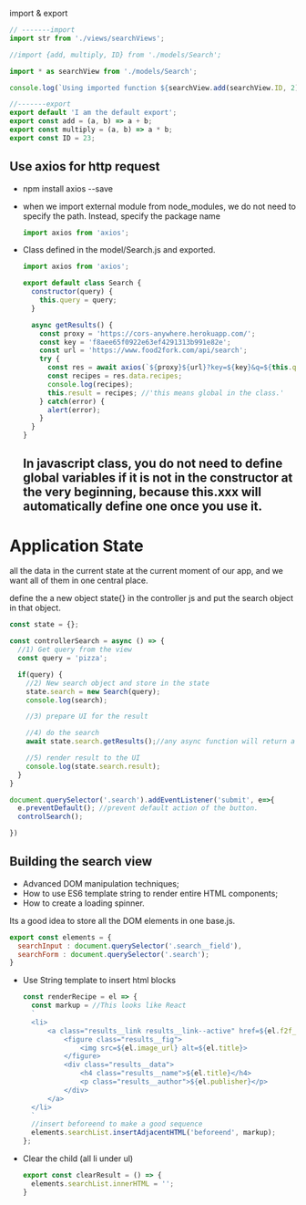 import & export

``` javascript
// -------import
import str from './views/searchViews';

//import {add, multiply, ID} from './models/Search';

import * as searchView from './models/Search';

console.log(`Using imported function ${searchView.add(searchView.ID, 2)} and ${searchView.multiply(3,5)}. ${str}`);

//-------export 
export default 'I am the default export';
export const add = (a, b) => a + b;
export const multiply = (a, b) => a * b;
export const ID = 23;

```



## Use axios for http request

* npm install axios --save

* when we import external module from node_modules, we do not need to specify the path. Instead, specify the package name

  ``` javascript
  import axios from 'axios';
  ```

* Class defined in the model/Search.js and exported.

  ``` javascript
  import axios from 'axios';
  
  export default class Search {
    constructor(query) {
      this.query = query;
    }
  
    async getResults() {
      const proxy = 'https://cors-anywhere.herokuapp.com/';
      const key = 'f8aee65f0922e63ef4291313b991e82e';
      const url = 'https://www.food2fork.com/api/search';
      try {
        const res = await axios(`${proxy}${url}?key=${key}&q=${this.query}`);
        const recipes = res.data.recipes;
        console.log(recipes);
        this.result = recipes; //'this means global in the class.'
      } catch(error) {
        alert(error);
      }
    }
  }
  ```

  ## In javascript class, you do not need to define global variables if it is not in the constructor at the very beginning, because this.xxx will automatically define one once you use it.

# Application State

all the data in the current state at the current moment of our app, and we want all of them in one central place.

define the a new object state{} in the controller js and put the search object in that object.

``` javascript
const state = {};

const controllerSearch = async () => {
  //1) Get query from the view
  const query = 'pizza';

  if(query) {
    //2) New search object and store in the state
    state.search = new Search(query);
    console.log(search);

    //3) prepare UI for the result

    //4) do the search
    await state.search.getResults();//any async function will return a promise

    //5) render result to the UI
    console.log(state.search.result);
  }
}

document.querySelector('.search').addEventListener('submit', e=>{
  e.preventDefault(); //prevent default action of the button.
  controlSearch();

})
```

## Building the search view

* Advanced DOM manipulation techniques;
* How to use ES6 template string to render entire HTML components;
* How to create a loading spinner.

Its a good idea to store all the DOM elements in one base.js. 

``` javascript
export const elements = {
  searchInput : document.querySelector('.search__field'),
  searchForm : document.querySelector('.search');
}
```

* Use String template to insert html blocks

  ``` javascript
  const renderRecipe = el => {
    const markup = //This looks like React
    `
    <li>
        <a class="results__link results__link--active" href=${el.f2f_url}>
            <figure class="results__fig">
                <img src=${el.image_url} alt=${el.title}>
            </figure>
            <div class="results__data">
                <h4 class="results__name">${el.title}</h4>
                <p class="results__author">${el.publisher}</p>
            </div>
        </a>
    </li>
    `
    //insert beforeend to make a good sequence
    elements.searchList.insertAdjacentHTML('beforeend', markup);
  };
  ```

* Clear the child (all li under ul)

  ``` javascript
  export const clearResult = () => {
    elements.searchList.innerHTML = '';
  }
  ```

  